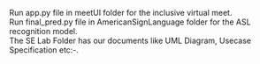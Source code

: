 Run app.py file in meetUI folder for the inclusive virtual meet.  
Run final_pred.py file in AmericanSignLanguage folder for the ASL recognition model.  
The SE Lab Folder has our documents like UML Diagram, Usecase Specification etc:-.

